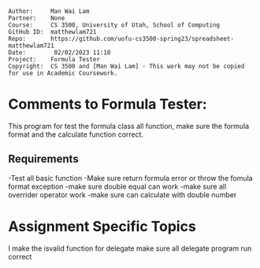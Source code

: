 ﻿```
Author:     Man Wai Lam
Partner:    None
Course:     CS 3500, University of Utah, School of Computing
GitHub ID:  matthewlam721
Repo:       https://github.com/uofu-cs3500-spring23/spreadsheet-matthewlam721
Date:        02/02/2023 11:10
Project:    Formula Tester
Copyright:  CS 3500 and [Man Wai Lam] - This work may not be copied for use in Academic Coursework.
```

# Comments to Formula Tester:
This program for test the formula class all function, make sure the formula format and the calculate function correct.

## Requirements
-Test all basic function
-Make sure return formula error or throw the fomula format exception
-make sure double equal can work
-make sure all overrider operator work
-make sure can calculate with double number


# Assignment Specific Topics
I make the isvalid function for delegate make sure all delegate program run correct